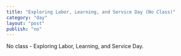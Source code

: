 ```yaml
---
title: "Exploring Labor, Learning, and Service Day (No Class)"
category: "day"
layout: "post"
publish: "no"
---
```


No class - Exploring Labor, Learning, and Service Day.